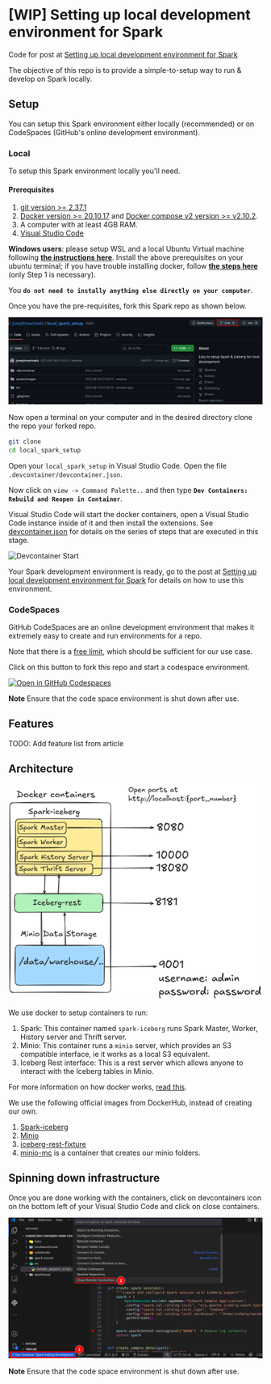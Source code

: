 # [WIP] Setting up local development environment for Spark

Code for post at [Setting up local development environment for Spark](https://www.startdataengineering.com/post/data-modeling-join-groupby/)

The objective of this repo is to provide a simple-to-setup way to run & develop on Spark locally.

## Setup

You can setup this Spark environment either locally (recommended) or on CodeSpaces (GitHub's online development environment).

### Local

To setup this Spark environment locally you'll need.

#### Prerequisites

1. [git version >= 2.37.1](https://github.com/git-guides/install-git)
2. [Docker version >= 20.10.17](https://docs.docker.com/engine/install/) and [Docker compose v2 version >= v2.10.2](https://docs.docker.com/compose/#compose-v2-and-the-new-docker-compose-command).
3. A computer with at least 4GB RAM.
4. [Visual Studio Code](https://code.visualstudio.com/download)

**Windows users**: please setup WSL and a local Ubuntu Virtual machine following **[the instructions here](https://ubuntu.com/tutorials/install-ubuntu-on-wsl2-on-windows-10#1-overview)**. Install the above prerequisites on your ubuntu terminal; if you have trouble installing docker, follow **[the steps here](https://www.digitalocean.com/community/tutorials/how-to-install-and-use-docker-on-ubuntu-22-04#step-1-installing-docker)** (only Step 1 is necessary).

You **`do not need to instally anything else directly on your computer`**.

Once you have the pre-requisites, fork this Spark repo as shown below.

![Fork](./assets/images/fork.png)

Now open a terminal on your computer and in the desired directory clone the repo your forked repo.

```bash
git clone
cd local_spark_setup
```

Open your `local_spark_setup` in Visual Studio Code. Open the file `.devcontainer/devcontainer.json`.

Now click on `view -> Command Palette..` and then type **`Dev Containers: Rebuild and Reopen in Container`**.

Visual Studio Code will start the docker containers, open a Visual Studio Code instance inside of it and then install the extensions. See [devcontainer.json](.devcontainer/devcontainer.json) for details on the series of steps that are executed in this stage.

![Devcontainer Start](./assets/gifs/devcontainer.GIF)

Your Spark development environment is ready, go to the post at [Setting up local development environment for Spark](https://www.startdataengineering.com/post/data-modeling-join-groupby/) for details on how to use this environment.

### CodeSpaces

GitHub CodeSpaces are an online development environment that makes it extremely easy to create and run environments for a repo.

Note that there is a [free limit](https://github.com/pricing), which should be sufficient for our use case.

Click on this button to fork this repo and start a codespace environment.

[![Open in GitHub Codespaces](https://github.com/codespaces/badge.svg)](https://github.com/codespaces/new?skip_quickstart=true&machine=basicLinux32gb&repo=1040634331&ref=main&devcontainer_path=.devcontainer%2Fdevcontainer.json&geo=UsEast)

**Note** Ensure that the code space environment is shut down after use.

## Features

TODO: Add feature list from article

## Architecture

![Architecture](./assets/images/local_spark_setup_arch.png)

We use docker to setup containers to run:

1. Spark: This container named `spark-iceberg` runs Spark Master, Worker, History server and Thrift server.
2. Minio: This container runs a `minio` server, which provides an S3 compatible interface, ie it works as a local S3 equivalent.
3. Iceberg Rest interface: This is a rest server which allows anyone to interact with the Iceberg tables in Minio.

For more information on how docker works, [read this](https://www.startdataengineering.com/post/docker-for-de/).

We use the following official images from DockerHub, instead of creating our own.

1. [Spark-iceberg](https://hub.docker.com/r/tabulario/spark-iceberg)
2. [Minio](https://hub.docker.com/r/minio/minio)
3. [iceberg-rest-fixture](https://hub.docker.com/r/apache/iceberg-rest-fixture)
4. [minio-mc](https://hub.docker.com/r/minio/mc) is a container that creates our minio folders.

## Spinning down infrastructure

Once you are done working with the containers, click on devcontainers icon on the bottom left of your Visual Studio Code and click on close containers.

![Close devcontainers](assets/images/close.png)

**Note** Ensure that the code space environment is shut down after use.